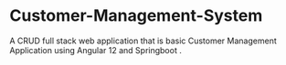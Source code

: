 # Customer-Management-System
A CRUD full stack web application that is basic Customer Management Application using Angular 12 and Springboot . 
